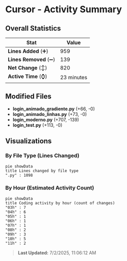 # Cursor - Activity Summary 

## Overall Statistics

| Stat                   | Value                                                             |
| ---------------------- | ----------------------------------------------------------------- |
| **Lines Added** (➕)   | 959                                          |
| **Lines Removed** (➖) | 139                                        |
| **Net Change** (↕)    | 820                |
| **Active Time** (⌚)   | 23 minutes |


## Modified Files
- **login_animado_gradiente.py** (+66, -0)
- **login_animado_linhas.py** (+73, -0)
- **login_moderno.py** (+707, -139)
- **login_test.py** (+113, -0)

## Visualizations

### By File Type (Lines Changed)

```mermaid
pie showData
title Lines changed by file type
".py" : 1098
```

### By Hour (Estimated Activity Count)

```mermaid
pie showData
title Coding activity by hour (count of changes)
"03h" : 7
"04h" : 6
"05h" : 1
"06h" : 1
"07h" : 1
"08h" : 2
"09h" : 3
"10h" : 5
"11h" : 2
```


> **Last Updated:** 7/2/2025, 11:06:12 AM